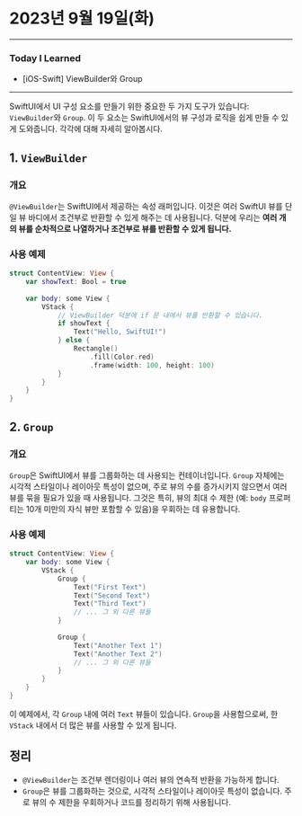 # 2023년 9월 19일(화)

---

### Today I Learned 

- [iOS-Swift] ViewBuilder와 Group

----

SwiftUI에서 UI 구성 요소를 만들기 위한 중요한 두 가지 도구가 있습니다: `ViewBuilder`와 `Group`. 이 두 요소는 SwiftUI에서의 뷰 구성과 로직을 쉽게 만들 수 있게 도와줍니다. 각각에 대해 자세히 알아봅시다.

## 1. `ViewBuilder`

### 개요

`@ViewBuilder`는 SwiftUI에서 제공하는 속성 래퍼입니다. 이것은 여러 SwiftUI 뷰를 단일 뷰 바디에서 조건부로 반환할 수 있게 해주는 데 사용됩니다. 덕분에 우리는 **여러 개의 뷰를 순차적으로 나열하거나 조건부로 뷰를 반환할 수 있게 됩니다.**

### 사용 예제

```swift
struct ContentView: View {
    var showText: Bool = true
    
    var body: some View {
        VStack {
            // ViewBuilder 덕분에 if 문 내에서 뷰를 반환할 수 있습니다.
            if showText {
                Text("Hello, SwiftUI!")
            } else {
                Rectangle()
                    .fill(Color.red)
                    .frame(width: 100, height: 100)
            }
        }
    }
}
```

## 2. `Group`

### 개요

`Group`은 SwiftUI에서 뷰를 그룹화하는 데 사용되는 컨테이너입니다. `Group` 자체에는 시각적 스타일이나 레이아웃 특성이 없으며, 주로 뷰의 수를 증가시키지 않으면서 여러 뷰를 묶을 필요가 있을 때 사용됩니다. 그것은 특히, 뷰의 최대 수 제한 (예: `body` 프로퍼티는 10개 미만의 자식 뷰만 포함할 수 있음)을 우회하는 데 유용합니다.

### 사용 예제

```swift
struct ContentView: View {
    var body: some View {
        VStack {
            Group {
                Text("First Text")
                Text("Second Text")
                Text("Third Text")
                // ... 그 외 다른 뷰들
            }
            
            Group {
                Text("Another Text 1")
                Text("Another Text 2")
                // ... 그 외 다른 뷰들
            }
        }
    }
}
```

이 예제에서, 각 `Group` 내에 여러 `Text` 뷰들이 있습니다. `Group`을 사용함으로써, 한 `VStack` 내에서 더 많은 뷰를 사용할 수 있게 됩니다.

## 정리

- `@ViewBuilder`는 조건부 렌더링이나 여러 뷰의 연속적 반환을 가능하게 합니다.
- `Group`은 뷰를 그룹화하는 것으로, 시각적 스타일이나 레이아웃 특성이 없습니다. 주로 뷰의 수 제한을 우회하거나 코드를 정리하기 위해 사용됩니다.